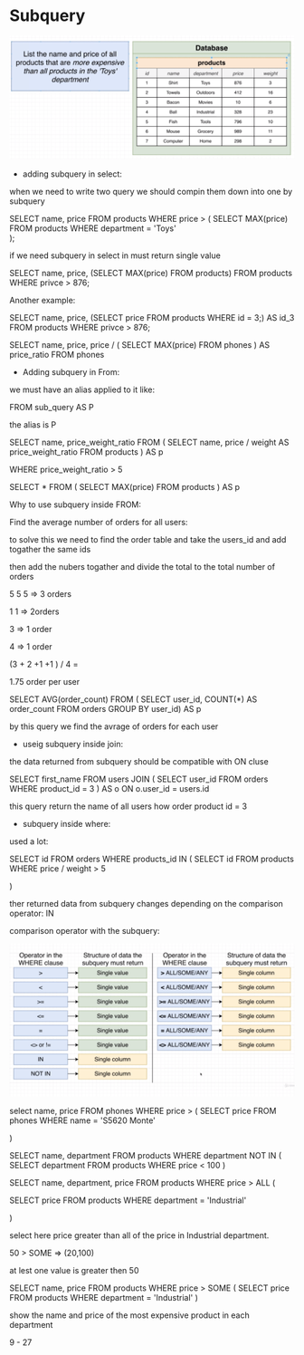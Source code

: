 # Subquery

![alt text](subquery.png "subquery")

- adding subquery in select:

when we need to write two query we should compin them down into one by subquery

SELECT name, price
FROM products
WHERE price > (
SELECT MAX(price)
FROM products
WHERE department = 'Toys'  
);

if we need subquery in select in must return single value

SELECT name, price, (SELECT MAX(price) FROM products)
FROM products
WHERE privce > 876;

Another example:

SELECT name, price, (SELECT price FROM products WHERE id = 3;) AS id_3
FROM products
WHERE privce > 876;

SELECT name, price, price / (
SELECT MAX(price)
FROM phones
) AS price_ratio
FROM phones

- Adding subquery in From:

we must have an alias applied to it like:

FROM sub_query AS P

the alias is P

SELECT name, price_weight_ratio
FROM (
SELECT name, price / weight AS price_weight_ratio
FROM products
) AS p

WHERE price_weight_ratio > 5

SELECT \*
FROM (
SELECT MAX(price)
FROM products
) AS p

Why to use subquery inside FROM:

Find the average number of orders for all users:

to solve this we need to find the order table and take the users_id and add togather the same ids

then add the nubers togather and divide the total to the total number of orders

5 5 5 => 3 orders

1 1 => 2orders

3 => 1 order

4 => 1 order

(3 + 2 +1 +1 ) / 4 =

1.75 order per user

SELECT AVG(order_count)
FROM (
SELECT user_id, COUNT(\*) AS order_count
FROM orders
GROUP BY user_id) AS p

by this query we find the avrage of orders for each user

- useig subquery inside join:

the data returned from subquery should be compatible with ON cluse

SELECT first_name
FROM users
JOIN (
SELECT user_id
FROM orders
WHERE product_id = 3
) AS o
ON o.user_id = users.id

this query return the name of all users how order product id = 3

- subquery inside where:

used a lot:

SELECT id 
FROM orders
WHERE products_id IN 
(
    SELECT id
    FROM products
    WHERE price / weight > 5

)

ther returned data from subquery changes depending on the comparison operator: IN 


comparison operator with the subquery:

![alt text](compsub.png "compsub")


select name, price
FROM phones
WHERE price > 
(
  SELECT price 
FROM phones 
WHERE name = 'S5620 Monte'

)


<!-- another example -->

SELECT name, department
FROM products
WHERE department NOT IN (
  SELECT  department 
FROM products
WHERE price < 100
  )


  <!-- greater all -->

  SELECT name, department, price
FROM products
WHERE price > ALL (
  
  SELECT  price 
FROM products
WHERE department = 'Industrial'
  
  )

select here price greater than all of the price in Industrial department.

 
 <!-- some or any -->

 50 > SOME => (20,100)

at lest one value is greater then 50 


SELECT name, price
FROM products 
WHERE price > SOME (
  SELECT price 
FROM products 
WHERE department = 'Industrial'
  )


<!-- Example -->

show the name and price of the most expensive product in each department 

9 - 27